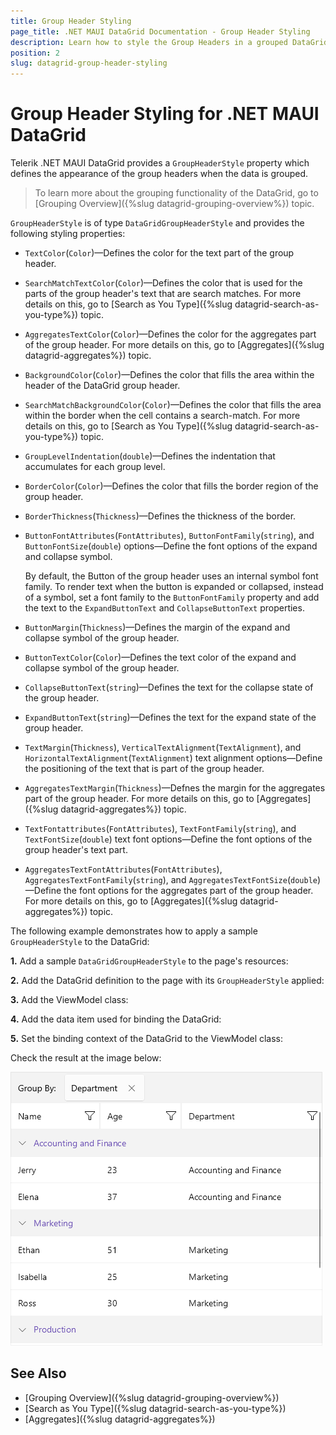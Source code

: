 ```yaml
---
title: Group Header Styling
page_title: .NET MAUI DataGrid Documentation - Group Header Styling
description: Learn how to style the Group Headers in a grouped DataGrid control.
position: 2
slug: datagrid-group-header-styling
---
```


# Group Header Styling for .NET MAUI DataGrid

Telerik .NET MAUI DataGrid provides a `GroupHeaderStyle` property which defines the appearance of the group headers when the data is grouped.

>To learn more about the grouping functionality of the DataGrid, go to [Grouping Overview]({%slug datagrid-grouping-overview%}) topic.

`GroupHeaderStyle` is of type `DataGridGroupHeaderStyle` and provides the following styling properties:

* `TextColor`(`Color`)&mdash;Defines the color for the text part of the group header.
* `SearchMatchTextColor`(`Color`)&mdash;Defines the color that is used for the parts of the group header's text that are search matches. For more details on this, go to [Search as You Type]({%slug datagrid-search-as-you-type%}) topic.
* `AggregatesTextColor`(`Color`)&mdash;Defines the color for the aggregates part of the group header. For more details on this, go to [Aggregates]({%slug datagrid-aggregates%}) topic.
* `BackgroundColor`(`Color`)&mdash;Defines the color that fills the area within the header of the DataGrid group header.
* `SearchMatchBackgroundColor`(`Color`)&mdash;Defines the color that fills the area within the border when the cell contains a search-match. For more details on this, go to [Search as You Type]({%slug datagrid-search-as-you-type%}) topic.
* `GroupLevelIndentation`(`double`)&mdash;Defines the indentation that accumulates for each group level.
* `BorderColor`(`Color`)&mdash;Defines the color that fills the border region of the group header.
* `BorderThickness`(`Thickness`)&mdash;Defines the thickness of the border.
* `ButtonFontAttributes`(`FontAttributes`), `ButtonFontFamily`(`string`), and `ButtonFontSize`(`double`) options&mdash;Define the font options of the expand and collapse symbol.

  By default, the Button of the group header uses an internal symbol font family. To render text when the button is expanded or collapsed, instead of a symbol, set a font family to the `ButtonFontFamily` property and add the text to the `ExpandButtonText` and `CollapseButtonText` properties. 

* `ButtonMargin`(`Thickness`)&mdash;Defines the margin of the expand and collapse symbol of the group header.
* `ButtonTextColor`(`Color`)&mdash;Defines the text color of the expand and collapse symbol of the group header.
* `CollapseButtonText`(`string`)&mdash;Defines the text for the collapse state of the group header.
* `ExpandButtonText`(`string`)&mdash;Defines the text for the expand state of the group header.
* `TextMargin`(`Thickness`), `VerticalTextAlignment`(`TextAlignment`), and `HorizontalTextAlignment`(`TextAlignment`) text alignment options&mdash;Define the positioning of the text that is part of the group header.
* `AggregatesTextMargin`(`Thickness`)&mdash;Defnes the margin for the aggregates part of the group header. For more details on this, go to [Aggregates]({%slug datagrid-aggregates%}) topic.
* `TextFontattributes`(`FontAttributes`), `TextFontFamily`(`string`), and `TextFontSize`(`double`) text font options&mdash;Define the font options of the group header's text part.
* `AggregatesTextFontAttributes`(`FontAttributes`), `AggregatesTextFontFamily`(`string`), and `AggregatesTextFontSize`(`double`)&mdash;Define the font options for the aggregates part of the group header. For more details on this, go to [Aggregates]({%slug datagrid-aggregates%}) topic.

The following example demonstrates how to apply a sample `GroupHeaderStyle` to the DataGrid:

**1.** Add a sample `DataGridGroupHeaderStyle` to the page's resources:

<snippet id='datagrid-groupheader-styling-style' />

**2.** Add the DataGrid definition to the page with its `GroupHeaderStyle` applied:

<snippet id='datagrid-groupheader-styling-xaml' />

**3.** Add the ViewModel class:

<snippet id='datagrid-grouping-viewmodel' />

**4.** Add the data item used for binding the DataGrid:

<snippet id='datagrid-grouping-object' />

**5.** Set the binding context of the DataGrid to the ViewModel class:

<snippet id='datagrid-grouping-propertygroupdescriptor-setvm' />

Check the result at the image below:

![Telerik .NET MAUI DataGrid Group Header Template](../images/datagrid-grouping-groupheaderstyle.png)

## See Also

* [Grouping Overview]({%slug datagrid-grouping-overview%})
* [Search as You Type]({%slug datagrid-search-as-you-type%})
* [Aggregates]({%slug datagrid-aggregates%})
